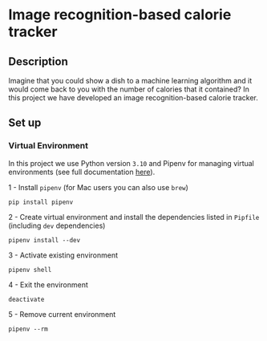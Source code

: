 # Image recognition-based calorie tracker

## Description

Imagine that you could show a dish to a machine learning algorithm and it would come back to you with the number of calories that it contained? In this project we have developed an image recognition-based calorie tracker.

## Set up

### Virtual Environment

In this project we use Python version `3.10` and Pipenv for managing virtual environments (see full documentation [here](https://pipenv-fork.readthedocs.io/en/latest/basics.html)).

1 - Install `pipenv` (for Mac users you can also use `brew`)
```
pip install pipenv
```

2 - Create virtual environment and install the dependencies listed in `Pipfile` (including `dev` dependencies)
```
pipenv install --dev
```

3 - Activate existing environment
```
pipenv shell
```

4 - Exit the environment
```
deactivate
```

5 - Remove current environment
```
pipenv --rm
```
